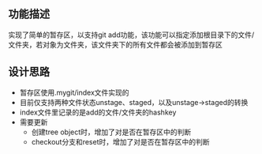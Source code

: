 ## 功能描述
实现了简单的暂存区，以支持git add功能，该功能可以指定添加根目录下的文件/文件夹，若对象为文件夹，该文件夹下的所有文件都会被添加到暂存区
## 设计思路
* 暂存区使用.mygit/index文件实现的
* 目前仅支持两种文件状态unstage、staged，以及unstage->staged的转换
* index文件里记录的是add的文件/文件夹的hashkey
* 需要更新
    * 创建tree object时，增加了对是否在暂存区中的判断
    * checkout分支和reset时，增加了对是否在暂存区中的判断

